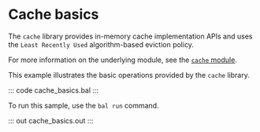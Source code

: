 # Cache basics

The `cache` library provides in-memory cache implementation APIs and
uses the `Least Recently Used` algorithm-based eviction policy.

For more information on the underlying module, see the [`cache` module](https://lib.ballerina.io/ballerina/cache/latest/).

This example illustrates the basic operations provided by the `cache` library.

::: code cache_basics.bal :::

To run this sample, use the `bal run` command.

::: out cache_basics.out :::
